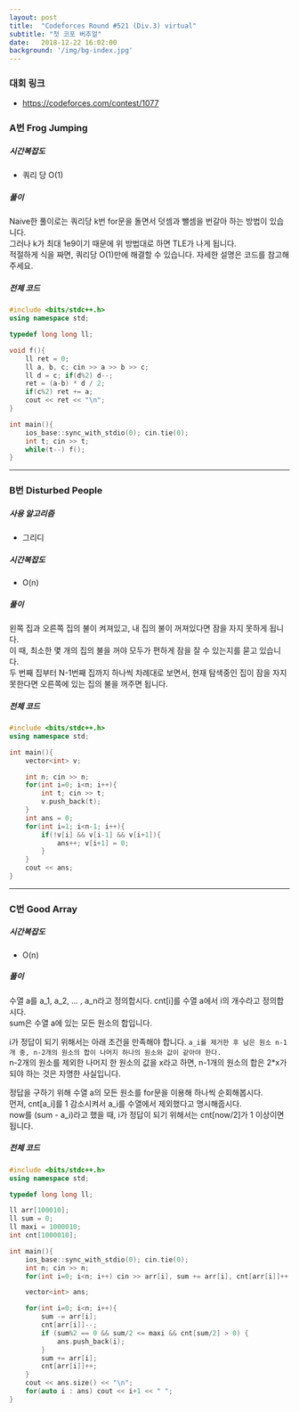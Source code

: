 ```yaml
---
layout: post
title:  "Codeforces Round #521 (Div.3) virtual"
subtitle: "첫 코포 버추얼"
date:   2018-12-22 16:02:00
background: '/img/bg-index.jpg'
---
```


### 대회 링크
* https://codeforces.com/contest/1077

### A번 Frog Jumping

##### 시간복잡도
* 쿼리 당 O(1)

##### 풀이
Naive한 풀이로는 쿼리당 k번 for문을 돌면서 덧셈과 뺄셈을 번갈아 하는 방법이 있습니다.<br>
그러나 k가 최대 1e9이기 때문에 위 방법대로 하면 TLE가 나게 됩니다.<br>
적절하게 식을 짜면, 쿼리당 O(1)만에 해결할 수 있습니다. 자세한 설명은 코드를 참고해주세요.

##### 전체 코드
```cpp
#include <bits/stdc++.h>
using namespace std;

typedef long long ll;

void f(){
	ll ret = 0;
	ll a, b, c; cin >> a >> b >> c;
	ll d = c; if(d%2) d--;
	ret = (a-b) * d / 2;
	if(c%2) ret += a;
	cout << ret << "\n";
}

int main(){
	ios_base::sync_with_stdio(0); cin.tie(0);
	int t; cin >> t;
	while(t--) f();
}
```

<hr>

### B번 Disturbed People

##### 사용 알고리즘
* 그리디

##### 시간복잡도
* O(n)

##### 풀이
왼쪽 집과 오른쪽 집의 불이 켜져있고, 내 집의 불이 꺼져있다면 잠을 자지 못하게 됩니다.<br>
이 때, 최소한 몇 개의 집의 불을 꺼야 모두가 편하게 잠을 잘 수 있는지를 묻고 있습니다.<br>
두 번째 집부터 N-1번째 집까지 하나씩 차례대로 보면서, 현재 탐색중인 집이 잠을 자지 못한다면 오른쪽에 있는 집의 불을 꺼주면 됩니다.

##### 전체 코드
```cpp
#include <bits/stdc++.h>
using namespace std;

int main(){
	vector<int> v;

	int n; cin >> n;
	for(int i=0; i<n; i++){
		int t; cin >> t;
		v.push_back(t);
	}
	int ans = 0;
	for(int i=1; i<n-1; i++){
		if(!v[i] && v[i-1] && v[i+1]){
			ans++; v[i+1] = 0;
		}
	}
	cout << ans;
}
```

<hr>

### C번 Good Array

##### 시간복잡도
* O(n)

##### 풀이
수열 a를 a_1, a_2, ... , a_n라고 정의합시다.
cnt[i]를 수열 a에서 i의 개수라고 정의합시다.<br>
sum은 수열 a에 있는 모든 원소의 합입니다.

i가 정답이 되기 위해서는 아래 조건을 만족해야 합니다.
`a_i를 제거한 후 남은 원소 n-1개 중, n-2개의 원소의 합이 나머지 하나의 원소와 값이 같아야 한다.`<br>
n-2개의 원소를 제외한 나머지 한 원소의 값을 x라고 하면, n-1개의 원소의 합은 2*x가 되야 하는 것은 자명한 사실입니다.<br>

정답을 구하기 위해 수열 a의 모든 원소를 for문을 이용해 하나씩 순회해봅시다.<br>
먼저, cnt[a_i]를 1 감소시켜서 a_i를 수열에서 제외했다고 명시해줍시다.<br>
now를 (sum - a_i)라고 했을 때, i가 정답이 되기 위해서는 cnt[now/2]가 1 이상이면 됩니다.


##### 전체 코드
```cpp
#include <bits/stdc++.h>
using namespace std;

typedef long long ll;

ll arr[100010];
ll sum = 0;
ll maxi = 1000010;
int cnt[1000010];

int main(){
	ios_base::sync_with_stdio(0); cin.tie(0);
	int n; cin >> n;
	for(int i=0; i<n; i++) cin >> arr[i], sum += arr[i], cnt[arr[i]]++;

	vector<int> ans;

	for(int i=0; i<n; i++){
		sum -= arr[i];
		cnt[arr[i]]--;
		if (sum%2 == 0 && sum/2 <= maxi && cnt[sum/2] > 0) {
			ans.push_back(i);
		}
		sum += arr[i];
		cnt[arr[i]]++;
	}
	cout << ans.size() << "\n";
	for(auto i : ans) cout << i+1 << " ";
}
```
